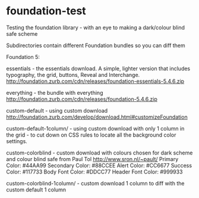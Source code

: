 foundation-test
===============

Testing the foundation library - with an eye to making a dark/colour blind safe scheme

Subdirectories contain different Foundation bundles so you can diff them

Foundation 5:

essentials - the essentials download. A simple, lighter version that includes typography, the grid, buttons, Reveal and Interchange. http://foundation.zurb.com/cdn/releases/foundation-essentials-5.4.6.zip

everything - the bundle with everything http://foundation.zurb.com/cdn/releases/foundation-5.4.6.zip

custom-default - using custom download http://foundation.zurb.com/develop/download.html#customizeFoundation

custom-default-1column/ - using custom download with only 1 column in the grid - to cut down on CSS rules to locate all the background color settings.


custom-colorblind - custom download with colours chosen for dark scheme and colour blind safe from Paul Tol http://www.sron.nl/~pault/
Primary Color: #44AA99
Secondary Color: #88CCEE
Alert Color: #CC6677
Success Color: #117733
Body Font Color: #DDCC77
Header Font Color: #999933

custom-colorblind-1column/ - custom download 1 column to diff with the custom default 1 column

